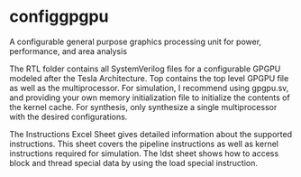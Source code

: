 # configgpgpu
A configurable general purpose graphics processing unit for power, performance, and area analysis

The RTL folder contains all SystemVerilog files for a configurable GPGPU modeled after the Tesla Architecture.  Top contains the top level GPGPU file as well as the multiprocessor.  For simulation, I recommend using gpgpu.sv, and providing your own memory initialization file to initialize the contents of the kernel cache.  For synthesis, only synthesize a single multiprocessor with the desired configurations.

The Instructions Excel Sheet gives detailed information about the supported instructions.  This sheet covers the pipeline instructions as well as kernel instructions required for simulation.  The ldst sheet shows how to access block and thread special data by using the load special instruction.
